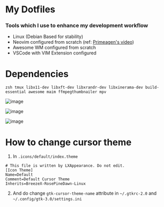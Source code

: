# My Dotfiles

### Tools which I use to enhance my development workflow

- Linux (Debian Based for stability)
- Neovim configured from scratch (ref: [Primeagen's video](https://www.youtube.com/watch?v=w7i4amO_zaE))
- Awesome WM configured from scratch
- VSCode with VIM Extension configured

# Dependencies

```console
zsh tmux libx11-dev libxft-dev libxrandr-dev libxinerama-dev build-essential awesome maim ffmpegthumbnailer mpv
```

![image](https://github.com/user-attachments/assets/bfc1f97d-aa1f-4695-8941-744d6be04ecd)

![image](https://github.com/user-attachments/assets/1ac6b7e3-2152-46a3-96c5-89b1f0852eba)

![image](https://github.com/user-attachments/assets/f18b83e5-8614-4cd3-a042-6fd57d5f9fc2)

# How to change cursor theme

1. In `.icons/default/index.theme`

```
# This file is written by LXAppearance. Do not edit.
[Icon Theme]
Name=Default
Comment=Default Cursor Theme
Inherits=BreezeX-RosePineDawn-Linux
```

2. And do change `gtk-cursor-theme-name` attribute in `~/.gtkrc-2.0` and `~/.config/gtk-3.0/settings.ini`
